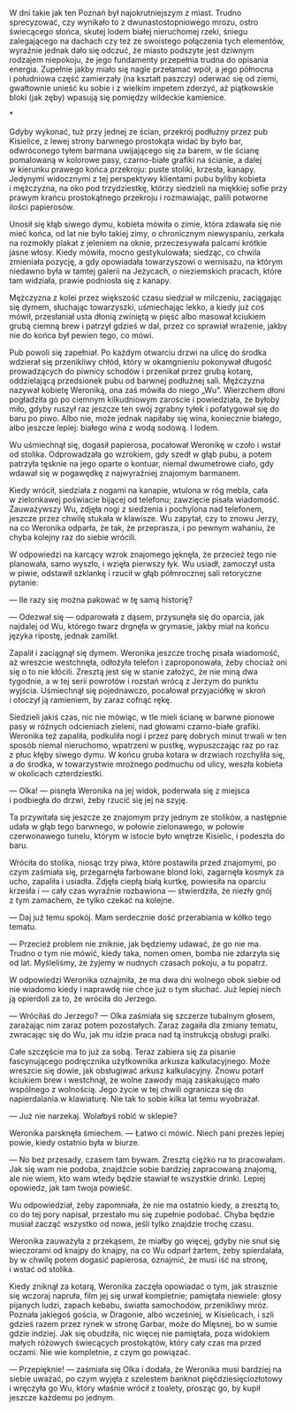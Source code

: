 W dni takie jak ten Poznań był najokrutniejszym z miast. Trudno sprecyzować, czy wynikało to z dwunastostopniowego mrozu, ostro świecącego słońca, skutej lodem białej nieruchomej rzeki, śniegu zalegającego na dachach czy też ze swoistego połączenia tych elementów, wyraźnie jednak dało się odczuć, że miasto podszyte jest dziwnym rodzajem niepokoju, że jego fundamenty przepełnia trudna do opisania energia. Zupełnie jakby miało się nagle przełamać wpół, a jego północna i południowa część zamierzały (na kształt paszczy) oderwać się od ziemi, gwałtownie unieść ku sobie i z wielkim impetem zderzyć, aż piątkowskie bloki (jak zęby) wpasują się pomiędzy wildeckie kamienice.

\*

Gdyby wykonać, tuż przy jednej ze ścian, przekrój podłużny przez pub Kisielice, z lewej strony barwnego prostokąta widać by było bar, odwróconego tyłem barmana uwijającego się za barem, w tle ścianę pomalowaną w kolorowe pasy, czarno-białe grafiki na ścianie, a dalej w kierunku prawego końca przekroju: puste stoliki, krzesła, kanapy. Jedynymi widocznymi z tej perspektywy klientami pubu byliby kobieta i mężczyzna, na oko pod trzydziestkę, którzy siedzieli na miękkiej sofie przy prawym krańcu prostokątnego przekroju i rozmawiając, palili potworne ilości papierosów.

Unosił się kłąb siwego dymu, kobieta mówiła o zimie, która zdawała się nie mieć końca, od lat nie było takiej zimy, o chronicznym niewyspaniu, zerkała na rozmokły plakat z jeleniem na oknie, przeczesywała palcami krótkie jasne włosy. Kiedy mówiła, mocno gestykulowała; siedząc, co chwila zmieniała pozycję, a gdy opowiadała towarzyszowi o wernisażu, na którym niedawno była w tamtej galerii na Jeżycach, o nieziemskich pracach, które tam widziała, prawie podniosła się z kanapy.

Mężczyzna z kolei przez większość czasu siedział w milczeniu, zaciągając się dymem, słuchając towarzyszki, uśmiechając lekko, a kiedy już coś mówił, przesłaniał usta dłonią zwiniętą w pięść albo masował kciukiem grubą ciemną brew i patrzył gdzieś w dal, przez co sprawiał wrażenie, jakby nie do końca był pewien tego, co mówi.

Pub powoli się zapełniał. Po każdym otwarciu drzwi na ulicę do środka wdzierał się przenikliwy chłód, który w okamgnieniu pokonywał długość prowadzących do piwnicy schodów i przenikał przez grubą kotarę, oddzielającą przedsionek pubu od barwnej podłużnej sali. Mężczyzna nazywał kobietę Weroniką, ona zaś mówiła do niego „Wu”. Wierzchem dłoni pogładziła go po ciemnym kilkudniowym zaroście i powiedziała, że byłoby miło, gdyby ruszył raz jeszcze ten swój zgrabny tyłek i pofatygował się do baru po piwo. Albo nie, może jednak napiłaby się wina, koniecznie białego, albo jeszcze lepiej: białego wina z wodą sodową. I lodem.

Wu uśmiechnął się, dogasił papierosa, pocałował Weronikę w czoło i wstał od stolika. Odprowadzała go wzrokiem, gdy szedł w głąb pubu, a potem patrzyła tęsknie na jego oparte o kontuar, niemal dwumetrowe ciało, gdy wdawał się w pogawędkę z najwyraźniej znajomym barmanem.

Kiedy wrócił, siedziała z nogami na kanapie, wtulona w róg mebla, cała w zielonkawej poświacie bijącej od telefonu; zawzięcie pisała wiadomość. Zauważywszy Wu, zdjęła nogi z siedzenia i pochylona nad telefonem, jeszcze przez chwilę stukała w klawisze. Wu zapytał, czy to znowu Jerzy, na co Weronika odparła, że tak, że przeprasza, i po pewnym wahaniu, że chyba kolejny raz do siebie wrócili.

W odpowiedzi na karcący wzrok znajomego jęknęła, że przecież tego nie planowała, samo wyszło, i wzięła pierwszy łyk. Wu usiadł, zamoczył usta w piwie, odstawił szklankę i rzucił w głąb półmrocznej sali retoryczne pytanie:

— Ile razy się można pakować w tę samą historię?

— Odezwał się — odparowała z dąsem, przysunęła się do oparcia, jak najdalej od Wu, którego twarz drgnęła w grymasie, jakby miał na końcu języka ripostę, jednak zamilkł.

Zapalił i zaciągnął się dymem. Weronika jeszcze trochę pisała wiadomość, aż wreszcie westchnęła, odłożyła telefon i zaproponowała, żeby chociaż oni się o to nie kłócili. Zresztą jest się w stanie założyć, że nie miną dwa tygodnie, a w tej serii powrotów i rozstań wrócą z Jerzym do punktu wyjścia. Uśmiechnął się pojednawczo, pocałował przyjaciółkę w skroń i otoczył ją ramieniem, by zaraz cofnąć rękę.

Siedzieli jakiś czas, nic nie mówiąc, w tle mieli ścianę w barwne pionowe pasy w różnych odcieniach zieleni, nad głowami czarno-białe grafiki. Weronika też zapaliła, podkuliła nogi i przez parę dobrych minut trwali w ten sposób niemal nieruchomo, wpatrzeni w pustkę, wypuszczając raz po raz z płuc kłęby siwego dymu. W końcu gruba kotara w drzwiach rozchyliła się, a do środka, w towarzystwie mroźnego podmuchu od ulicy, weszła kobieta w okolicach czterdziestki.

— Olka! — pisnęła Weronika na jej widok, poderwała się z miejsca i podbiegła do drzwi, żeby rzucić się jej na szyję.

Ta przywitała się jeszcze ze znajomym przy jednym ze stolików, a następnie udała w głąb tego barwnego, w połowie zielonawego, w połowie czerwonawego tunelu, którym w istocie było wnętrze Kisielic, i podeszła do baru.

Wróciła do stolika, niosąc trzy piwa, które postawiła przed znajomymi, po czym zaśmiała się, przegarnęła farbowane blond loki, zagarnęła kosmyk za ucho, zapaliła i usiadła. Zdjęła ciepłą białą kurtkę, powiesiła na oparciu krzesła i — cały czas wyraźnie rozbawiona — stwierdziła, że niezły gnój z tym zamachem, że tylko czekać na kolejne.

— Daj już temu spokój. Mam serdecznie dość przerabiania w kółko tego tematu.

— Przecież problem nie zniknie, jak będziemy udawać, że go nie ma. Trudno o tym nie mówić, kiedy taka, nomen omen, bomba nie zdarzyła się od lat. Myśleliśmy, że żyjemy w nudnych czasach pokoju, a tu popatrz.

W odpowiedzi Weronika oznajmiła, że ma dwa dni wolnego obok siebie od nie wiadomo kiedy i naprawdę nie chce już o tym słuchać. Już lepiej niech ją opierdoli za to, że wróciła do Jerzego.

— Wróciłaś do Jerzego? — Olka zaśmiała się szczerze tubalnym głosem, zarażając nim zaraz potem pozostałych. Zaraz zagaiła dla zmiany tematu, zwracając się do Wu, jak mu idzie praca nad tą instrukcją obsługi pralki.

Całe szczęście ma to już za sobą. Teraz zabiera się za pisanie fascynującego podręcznika użytkownika arkusza kalkulacyjnego. Może wreszcie się dowie, jak obsługiwać arkusz kalkulacyjny. Znowu potarł kciukiem brew i westchnął, że wolne zawody mają zaskakująco mało wspólnego z wolnością. Jego życie w tej chwili ogranicza się do napierdalania w klawiaturę. Nie tak to sobie kilka lat temu wyobrażał.

— Już nie narzekaj. Wolałbyś robić w sklepie?

Weronika parsknęła śmiechem. — Łatwo ci mówić. Niech pani prezes lepiej powie, kiedy ostatnio była w biurze.

— No bez przesady, czasem tam bywam. Zresztą ciężko na to pracowałam. Jak się wam nie podoba, znajdźcie sobie bardziej zapracowaną znajomą, ale nie wiem, kto wam wtedy będzie stawiał te wszystkie drinki. Lepiej opowiedz, jak tam twoja powieść.

Wu odpowiedział, żeby zapomniała, że nie ma ostatnio kiedy, a zresztą to, co do tej pory napisał, przestało mu się zupełnie podobać. Chyba będzie musiał zacząć wszystko od nowa, jeśli tylko znajdzie trochę czasu.

Weronika zauważyła z przekąsem, że miałby go więcej, gdyby nie snuł się wieczorami od knajpy do knajpy, na co Wu odparł żartem, żeby spierdalała, by w chwilę potem dogasić papierosa, oznajmić, że musi iść na stronę, i wstać od stolika.

Kiedy zniknął za kotarą, Weronika zaczęła opowiadać o tym, jak strasznie się wczoraj napruła, film jej się urwał kompletnie; pamiętała niewiele: głosy pijanych ludzi, zapach kebabu, światła samochodów, przenikliwy mróz. Poznała jakiegoś gościa, w Dragonie, albo wcześniej, w Kisielicach, i szli gdzieś razem przez rynek w stronę Garbar, może do Mięsnej, bo w sumie gdzie indziej. Jak się obudziła, nic więcej nie pamiętała, poza widokiem małych różowych świecących prostokątów, który cały czas ma przed oczami. Nie wie kompletnie, z czym go powiązać.

— Przepięknie! — zaśmiała się Olka i dodała, że Weronika musi bardziej na siebie uważać, po czym wyjęła z szelestem banknot pięćdziesięciozłotowy i wręczyła go Wu, który właśnie wrócił z toalety, prosząc go, by kupił jeszcze każdemu po jednym.